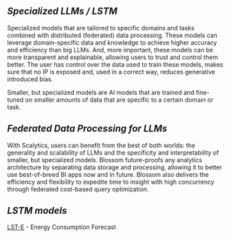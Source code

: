 ***Specialized LLMs / LSTM***
----------------------
Specialized models that are tailored to specific domains and tasks combined with distributed (federated) data processing. These models can leverage domain-specific data and knowledge to achieve higher accuracy and efficiency than big LLMs. And, more important, these models can be more transparent and explainable, allowing users to trust and control them better. The user has control over the data used to train these models, makes sure that no IP is exposed and, used in a correct way, reduces generative introduced bias.

Smaller, but specialized models are AI models that are trained and fine-tuned on smaller amounts of data that are specific to a certain domain or task.

***Federated Data Processing for LLMs***
----------------------
With Scalytics, users can benefit from the best of both worlds: the generality and scalability of LLMs and the specificity and interpretability of smaller, but specialized models. Blossom future-proofs any analytics architecture by separating data storage and processing, allowing it to better use best-of-breed BI apps now and in future.  Blossom also delivers the efficiency and flexibility to expedite time to insight with high concurrency through federated cost-based query optimization.  

***LSTM models***
---------
[LST-E](https://github.com/scalytics/LLM-NNW/tree/main/LST-E) - Energy Consumption Forecast
